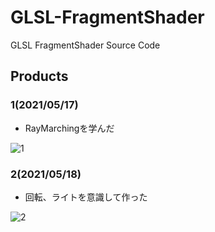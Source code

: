 # GLSL-FragmentShader

GLSL FragmentShader Source Code

## Products

### 1(2021/05/17)
- RayMarchingを学んだ

![1](./Products/1/1.gif)

### 2(2021/05/18)
- 回転、ライトを意識して作った

![2](./Products/2/2.gif)
